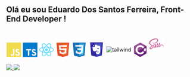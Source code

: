 ## Olá eu sou Eduardo Dos Santos Ferreira, Front-End Developer !

<div style="display: inline_block; align="center" "><br>
  <img align="center" alt="Js" height="40" width="40" src="https://raw.githubusercontent.com/devicons/devicon/master/icons/javascript/javascript-plain.svg">
  <img align="center" alt="Ts" height="40" width="40" src="https://raw.githubusercontent.com/devicons/devicon/master/icons/typescript/typescript-plain.svg">
  <img align="center" alt="React" height="40" width="40" src="https://raw.githubusercontent.com/devicons/devicon/master/icons/react/react-original.svg">
  <img align="center" alt="HTML" height="40" width="40" src="https://raw.githubusercontent.com/devicons/devicon/master/icons/html5/html5-original.svg">
  <img align="center" alt="CSS" height="40" width="40" src="https://raw.githubusercontent.com/devicons/devicon/master/icons/css3/css3-original.svg">
  <img align="center" alt="PHP" height="45" width="45" src="https://github.com/EduardoDosSantosFerreira/EduardoDosSantosFerreira/blob/main/EduardoDosSantosFerreira/PHP.png">
  <img src="https://www.vectorlogo.zone/logos/tailwindcss/tailwindcss-icon.svg" alt="tailwind" width="40" align="center" height="40"/>
  <img align="center" alt="Csharp" height="40" width="40" src="https://raw.githubusercontent.com/devicons/devicon/master/icons/csharp/csharp-original.svg">
  <img src="https://raw.githubusercontent.com/devicons/devicon/master/icons/sass/sass-original.svg" alt="sass" width="40" height="40"/>


</div>
 <br>
<div> 
  <a href = "mailto:eduardosferreira69@gmail.com">
    <img src="https://img.shields.io/badge/-Gmail-%23333?style=for-the-badge&logo=gmail&logoColor=white" target="_blank">
  </a>
  <a href="https://www.linkedin.com/in/eduardo-dos-santos-ferreira-007440251/" target="_blank">
    <img src="https://img.shields.io/badge/-LinkedIn-%230077B5?style=for-the-badge&logo=linkedin&logoColor=white" target="_blank">
  </a> 
  
</div>
